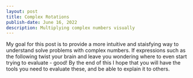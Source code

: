 ```yaml
---
layout: post
title: Complex Rotations
publish-date: June 16, 2022
description: Multiplying complex numbers visually
---
```


My goal for this post is to provide a more intuitive and staisfying way to understand solve problems with complex numbers. If expressions such as the following twist your brain and leave you wondering where to even start trying to evaluate - good! By the end of this I hope that you will have the tools you need to evaluate these, and be able to explain it to others.
